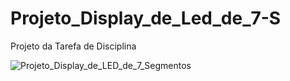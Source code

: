 # Projeto_Display_de_Led_de_7-S
Projeto da Tarefa de Disciplina 

![Projeto_Display_de_LED_de_7_Segmentos](https://github.com/user-attachments/assets/9eec8055-4d3a-4ee0-8d12-18627fa1eed5)
